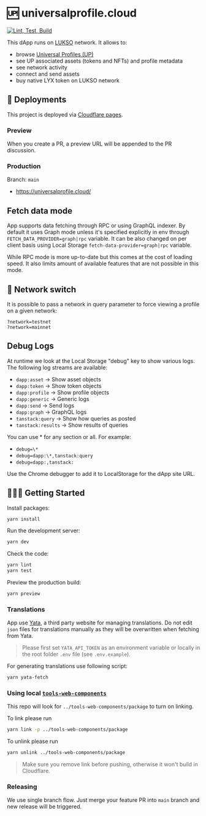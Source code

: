 # 🆙 universalprofile.cloud

[![Lint, Test, Build](https://github.com/lukso-network/universalprofile.cloud/actions/workflows/ci.yml/badge.svg?branch=main)](https://github.com/lukso-network/universalprofile.cloud/actions/workflows/ci.yml)

This dApp runs on [LUKSO](https://lukso.network/) network. It allows to:

- browse [Universal Profiles (UP)](https://docs.lukso.tech/learn/concepts#universal-profile)
- see UP associated assets (tokens and NFTs) and profile metadata
- see network activity
- connect and send assets
- buy native LYX token on LUKSO network

## 🚀 Deployments

This project is deployed via [Cloudflare pages](https://pages.cloudflare.com/).

### Preview

When you create a PR, a preview URL will be appended to the PR discussion.

### Production

Branch: `main`

- <https://universalprofile.cloud/>

## Fetch data mode

App supports data fetching through RPC or using GraphQL indexer. By default it uses Graph mode unless it's specified explicitly in env through `FETCH_DATA_PROVIDER=graph|rpc` variable. It can be also changed on per client basis using Local Storage `fetch-data-provider=graph|rpc` variable.

While RPC mode is more up-to-date but this comes at the cost of loading speed. It also limits amount of available features that are not possible in this mode.

## 🔌 Network switch

It is possible to pass a network in query parameter to force viewing a profile on a given network:

```text
?network=testnet
?network=mainnet
```

## Debug Logs

At runtime we look at the Local Storage "debug" key to show various logs. The following log streams are
available:

- `dapp:asset` -> Show asset objects
- `dapp:token` -> Show token objects
- `dapp:profile` -> Show profile objects
- `dapp:generic` -> Generic logs
- `dapp:send` -> Send logs
- `dapp:graph` -> GraphQL logs
- `tanstack:query` -> Show how queries as posted
- `tanstack:results` -> Show results of queries

You can use \* for any section or all. For example:

- `debug=\*`
- `debug=dapp:\*,tanstack:query`
- `debug=dapp:,tanstack:`

Use the Chrome debugger to add it to LocalStorage for the dApp site URL.

## 🧑🏻‍💻 Getting Started

Install packages:

```sh
yarn install
```

Run the development server:

```sh
yarn dev
```

Check the code:

```sh
yarn lint
yarn test
```

Preview the production build:

```sh
yarn preview
```

### Translations

App use [Yata](https://www.yatapp.net/), a third party website for managing translations. Do not edit `json` files for translations manually as they will be overwritten when fetching from Yata.

> Please first set `YATA_API_TOKEN` as an environment variable or locally in the root folder `.env` file (see `.env.example`).

For generating translations use following script:

```sh
yarn yata-fetch
```

### Using local [`tools-web-components`](https://github.com/lukso-network/tools-web-components)

This repo will look for `../tools-web-components/package` to turn on linking.

To link please run

```sh
yarn link -p ../tools-web-components/package
```

To unlink please run

```sh
yarn unlink ../tools-web-components/package
```

> Make sure you remove link before pushing, otherwise it won't build in Cloudflare.

### Releasing

We use single branch flow. Just merge your feature PR into `main` branch and new release will be triggered.
